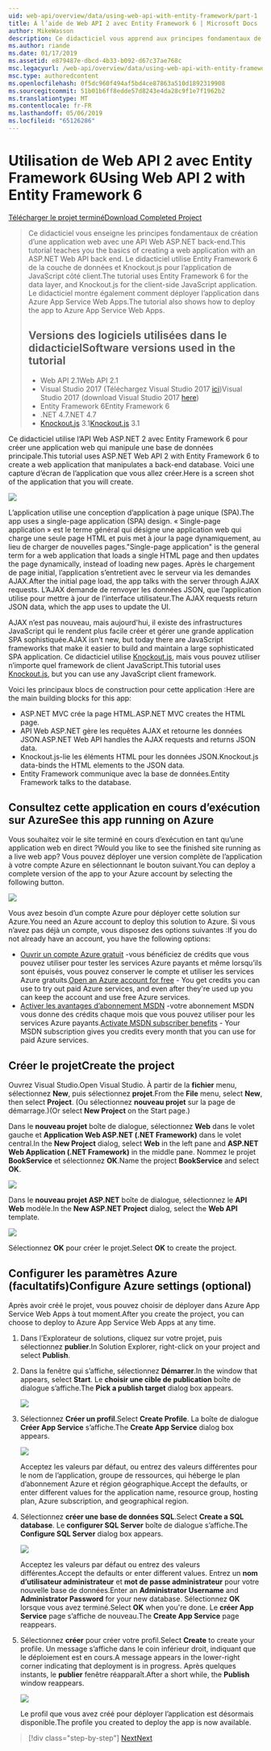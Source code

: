 ```yaml
---
uid: web-api/overview/data/using-web-api-with-entity-framework/part-1
title: À l’aide de Web API 2 avec Entity Framework 6 | Microsoft Docs
author: MikeWasson
description: Ce didacticiel vous apprend aux principes fondamentaux de création d’une application web avec une API Web ASP.NET back-end. Ce didacticiel utilise Entity Framework 6 pour la disposition de données...
ms.author: riande
ms.date: 01/17/2019
ms.assetid: e879487e-dbcd-4b33-b092-d67c37ae768c
msc.legacyurl: /web-api/overview/data/using-web-api-with-entity-framework/part-1
msc.type: authoredcontent
ms.openlocfilehash: 0f5dc960f494af5bd4ce87863a510d1892319908
ms.sourcegitcommit: 51b01b6ff8edde57d8243e4da28c9f1e7f1962b2
ms.translationtype: MT
ms.contentlocale: fr-FR
ms.lasthandoff: 05/06/2019
ms.locfileid: "65126286"
---
```

# <a name="using-web-api-2-with-entity-framework-6"></a><span data-ttu-id="68a51-104">Utilisation de Web API 2 avec Entity Framework 6</span><span class="sxs-lookup"><span data-stu-id="68a51-104">Using Web API 2 with Entity Framework 6</span></span>

[<span data-ttu-id="68a51-105">Télécharger le projet terminé</span><span class="sxs-lookup"><span data-stu-id="68a51-105">Download Completed Project</span></span>](https://github.com/MikeWasson/BookService)

> <span data-ttu-id="68a51-106">Ce didacticiel vous enseigne les principes fondamentaux de création d’une application web avec une API Web ASP.NET back-end.</span><span class="sxs-lookup"><span data-stu-id="68a51-106">This tutorial teaches you the basics of creating a web application with an ASP.NET Web API back end.</span></span> <span data-ttu-id="68a51-107">Le didacticiel utilise Entity Framework 6 de la couche de données et Knockout.js pour l’application de JavaScript côté client.</span><span class="sxs-lookup"><span data-stu-id="68a51-107">The tutorial uses Entity Framework 6 for the data layer, and Knockout.js for the client-side JavaScript application.</span></span> <span data-ttu-id="68a51-108">Le didacticiel montre également comment déployer l’application dans Azure App Service Web Apps.</span><span class="sxs-lookup"><span data-stu-id="68a51-108">The tutorial also shows how to deploy the app to Azure App Service Web Apps.</span></span>
>
> ## <a name="software-versions-used-in-the-tutorial"></a><span data-ttu-id="68a51-109">Versions des logiciels utilisées dans le didacticiel</span><span class="sxs-lookup"><span data-stu-id="68a51-109">Software versions used in the tutorial</span></span>
>
> - <span data-ttu-id="68a51-110">Web API 2.1</span><span class="sxs-lookup"><span data-stu-id="68a51-110">Web API 2.1</span></span>
> - <span data-ttu-id="68a51-111">Visual Studio 2017 (Téléchargez Visual Studio 2017 [ici](https://visualstudio.microsoft.com/downloads/?utm_medium=microsoft&utm_source=docs.microsoft.com&utm_campaign=button+cta&utm_content=download+vs2017))</span><span class="sxs-lookup"><span data-stu-id="68a51-111">Visual Studio 2017 (download Visual Studio 2017 [here](https://visualstudio.microsoft.com/downloads/?utm_medium=microsoft&utm_source=docs.microsoft.com&utm_campaign=button+cta&utm_content=download+vs2017))</span></span>
> - <span data-ttu-id="68a51-112">Entity Framework 6</span><span class="sxs-lookup"><span data-stu-id="68a51-112">Entity Framework 6</span></span>
> - <span data-ttu-id="68a51-113">.NET 4.7</span><span class="sxs-lookup"><span data-stu-id="68a51-113">.NET 4.7</span></span>
> - <span data-ttu-id="68a51-114">[Knockout.js](http://knockoutjs.com/) 3.1</span><span class="sxs-lookup"><span data-stu-id="68a51-114">[Knockout.js](http://knockoutjs.com/) 3.1</span></span>

<span data-ttu-id="68a51-115">Ce didacticiel utilise l’API Web ASP.NET 2 avec Entity Framework 6 pour créer une application web qui manipule une base de données principale.</span><span class="sxs-lookup"><span data-stu-id="68a51-115">This tutorial uses ASP.NET Web API 2 with Entity Framework 6 to create a web application that manipulates a back-end database.</span></span> <span data-ttu-id="68a51-116">Voici une capture d’écran de l’application que vous allez créer.</span><span class="sxs-lookup"><span data-stu-id="68a51-116">Here is a screen shot of the application that you will create.</span></span>

[![](part-1/_static/image2.png)](part-1/_static/image1.png)

<span data-ttu-id="68a51-117">L’application utilise une conception d’application à page unique (SPA).</span><span class="sxs-lookup"><span data-stu-id="68a51-117">The app uses a single-page application (SPA) design.</span></span> <span data-ttu-id="68a51-118">« Single-page application » est le terme général qui désigne une application web qui charge une seule page HTML et puis met à jour la page dynamiquement, au lieu de charger de nouvelles pages.</span><span class="sxs-lookup"><span data-stu-id="68a51-118">"Single-page application" is the general term for a web application that loads a single HTML page and then updates the page dynamically, instead of loading new pages.</span></span> <span data-ttu-id="68a51-119">Après le chargement de page initial, l’application s’entretient avec le serveur via les demandes AJAX.</span><span class="sxs-lookup"><span data-stu-id="68a51-119">After the initial page load, the app talks with the server through AJAX requests.</span></span> <span data-ttu-id="68a51-120">L’AJAX demande de renvoyer les données JSON, que l’application utilise pour mettre à jour de l’interface utilisateur.</span><span class="sxs-lookup"><span data-stu-id="68a51-120">The AJAX requests return JSON data, which the app uses to update the UI.</span></span>

<span data-ttu-id="68a51-121">AJAX n’est pas nouveau, mais aujourd'hui, il existe des infrastructures JavaScript qui le rendent plus facile créer et gérer une grande application SPA sophistiquée.</span><span class="sxs-lookup"><span data-stu-id="68a51-121">AJAX isn't new, but today there are JavaScript frameworks that make it easier to build and maintain a large sophisticated SPA application.</span></span> <span data-ttu-id="68a51-122">Ce didacticiel utilise [Knockout.js](http://knockoutjs.com/), mais vous pouvez utiliser n’importe quel framework de client JavaScript.</span><span class="sxs-lookup"><span data-stu-id="68a51-122">This tutorial uses [Knockout.js](http://knockoutjs.com/), but you can use any JavaScript client framework.</span></span>

<span data-ttu-id="68a51-123">Voici les principaux blocs de construction pour cette application :</span><span class="sxs-lookup"><span data-stu-id="68a51-123">Here are the main building blocks for this app:</span></span>

- <span data-ttu-id="68a51-124">ASP.NET MVC crée la page HTML.</span><span class="sxs-lookup"><span data-stu-id="68a51-124">ASP.NET MVC creates the HTML page.</span></span>
- <span data-ttu-id="68a51-125">API Web ASP.NET gère les requêtes AJAX et retourne les données JSON.</span><span class="sxs-lookup"><span data-stu-id="68a51-125">ASP.NET Web API handles the AJAX requests and returns JSON data.</span></span>
- <span data-ttu-id="68a51-126">Knockout.js-lie les éléments HTML pour les données JSON.</span><span class="sxs-lookup"><span data-stu-id="68a51-126">Knockout.js data-binds the HTML elements to the JSON data.</span></span>
- <span data-ttu-id="68a51-127">Entity Framework communique avec la base de données.</span><span class="sxs-lookup"><span data-stu-id="68a51-127">Entity Framework talks to the database.</span></span>

## <a name="see-this-app-running-on-azure"></a><span data-ttu-id="68a51-128">Consultez cette application en cours d’exécution sur Azure</span><span class="sxs-lookup"><span data-stu-id="68a51-128">See this app running on Azure</span></span>

<span data-ttu-id="68a51-129">Vous souhaitez voir le site terminé en cours d’exécution en tant qu’une application web en direct ?</span><span class="sxs-lookup"><span data-stu-id="68a51-129">Would you like to see the finished site running as a live web app?</span></span> <span data-ttu-id="68a51-130">Vous pouvez déployer une version complète de l’application à votre compte Azure en sélectionnant le bouton suivant.</span><span class="sxs-lookup"><span data-stu-id="68a51-130">You can deploy a complete version of the app to your Azure account by selecting the following button.</span></span>

[![](http://azuredeploy.net/deploybutton.png)](https://azuredeploy.net/?WT.mc_id=deploy_azure_aspnet&repository=https://github.com/tfitzmac/BookService)

<span data-ttu-id="68a51-131">Vous avez besoin d’un compte Azure pour déployer cette solution sur Azure.</span><span class="sxs-lookup"><span data-stu-id="68a51-131">You need an Azure account to deploy this solution to Azure.</span></span> <span data-ttu-id="68a51-132">Si vous n’avez pas déjà un compte, vous disposez des options suivantes :</span><span class="sxs-lookup"><span data-stu-id="68a51-132">If you do not already have an account, you have the following options:</span></span>

- <span data-ttu-id="68a51-133">[Ouvrir un compte Azure gratuit](https://azure.microsoft.com/pricing/free-trial/?WT.mc_id=A443DD604) -vous bénéficiez de crédits que vous pouvez utiliser pour tester les services Azure payants et même lorsqu’ils sont épuisés, vous pouvez conserver le compte et utiliser les services Azure gratuits.</span><span class="sxs-lookup"><span data-stu-id="68a51-133">[Open an Azure account for free](https://azure.microsoft.com/pricing/free-trial/?WT.mc_id=A443DD604) - You get credits you can use to try out paid Azure services, and even after they're used up you can keep the account and use free Azure services.</span></span>
- <span data-ttu-id="68a51-134">[Activer les avantages d’abonnement MSDN](https://azure.microsoft.com/pricing/member-offers/msdn-benefits-details/?WT.mc_id=A443DD604) -votre abonnement MSDN vous donne des crédits chaque mois que vous pouvez utiliser pour les services Azure payants.</span><span class="sxs-lookup"><span data-stu-id="68a51-134">[Activate MSDN subscriber benefits](https://azure.microsoft.com/pricing/member-offers/msdn-benefits-details/?WT.mc_id=A443DD604) - Your MSDN subscription gives you credits every month that you can use for paid Azure services.</span></span>

## <a name="create-the-project"></a><span data-ttu-id="68a51-135">Créer le projet</span><span class="sxs-lookup"><span data-stu-id="68a51-135">Create the project</span></span>

<span data-ttu-id="68a51-136">Ouvrez Visual Studio.</span><span class="sxs-lookup"><span data-stu-id="68a51-136">Open Visual Studio.</span></span> <span data-ttu-id="68a51-137">À partir de la **fichier** menu, sélectionnez **New**, puis sélectionnez **projet**.</span><span class="sxs-lookup"><span data-stu-id="68a51-137">From the **File** menu, select **New**, then select **Project**.</span></span> <span data-ttu-id="68a51-138">(Ou sélectionnez **nouveau projet** sur la page de démarrage.)</span><span class="sxs-lookup"><span data-stu-id="68a51-138">(Or select **New Project** on the Start page.)</span></span>

<span data-ttu-id="68a51-139">Dans le **nouveau projet** boîte de dialogue, sélectionnez **Web** dans le volet gauche et **Application Web ASP.NET (.NET Framework)** dans le volet central.</span><span class="sxs-lookup"><span data-stu-id="68a51-139">In the **New Project** dialog, select **Web** in the left pane and **ASP.NET Web Application (.NET Framework)** in the middle pane.</span></span> <span data-ttu-id="68a51-140">Nommez le projet **BookService** et sélectionnez **OK**.</span><span class="sxs-lookup"><span data-stu-id="68a51-140">Name the project **BookService** and select **OK**.</span></span>

[![](part-1/_static/image11.png)](part-1/_static/image11.png)

<span data-ttu-id="68a51-141">Dans le **nouveau projet ASP.NET** boîte de dialogue, sélectionnez le **API Web** modèle.</span><span class="sxs-lookup"><span data-stu-id="68a51-141">In the **New ASP.NET Project** dialog, select the **Web API** template.</span></span>

[![](part-1/_static/image12.png)](part-1/_static/image12.png)

<span data-ttu-id="68a51-142">Sélectionnez **OK** pour créer le projet.</span><span class="sxs-lookup"><span data-stu-id="68a51-142">Select **OK** to create the project.</span></span>

## <a name="configure-azure-settings-optional"></a><span data-ttu-id="68a51-143">Configurer les paramètres Azure (facultatifs)</span><span class="sxs-lookup"><span data-stu-id="68a51-143">Configure Azure settings (optional)</span></span>

<span data-ttu-id="68a51-144">Après avoir créé le projet, vous pouvez choisir de déployer dans Azure App Service Web Apps à tout moment.</span><span class="sxs-lookup"><span data-stu-id="68a51-144">After you create the project, you can choose to deploy to Azure App Service Web Apps at any time.</span></span> 

1. <span data-ttu-id="68a51-145">Dans l’Explorateur de solutions, cliquez sur votre projet, puis sélectionnez **publier**.</span><span class="sxs-lookup"><span data-stu-id="68a51-145">In Solution Explorer, right-click on your project and select **Publish**.</span></span>

2. <span data-ttu-id="68a51-146">Dans la fenêtre qui s’affiche, sélectionnez **Démarrer**.</span><span class="sxs-lookup"><span data-stu-id="68a51-146">In the window that appears, select **Start**.</span></span> <span data-ttu-id="68a51-147">Le **choisir une cible de publication** boîte de dialogue s’affiche.</span><span class="sxs-lookup"><span data-stu-id="68a51-147">The **Pick a publish target** dialog box appears.</span></span>

   [![](part-1/_static/image14.png)](part-1/_static/image14.png)

3. <span data-ttu-id="68a51-148">Sélectionnez **Créer un profil**.</span><span class="sxs-lookup"><span data-stu-id="68a51-148">Select **Create Profile**.</span></span> <span data-ttu-id="68a51-149">La boîte de dialogue **Créer App Service** s’affiche.</span><span class="sxs-lookup"><span data-stu-id="68a51-149">The **Create App Service** dialog box appears.</span></span>

   [![](part-1/_static/image15.png)](part-1/_static/image15.png)

   <span data-ttu-id="68a51-150">Acceptez les valeurs par défaut, ou entrez des valeurs différentes pour le nom de l’application, groupe de ressources, qui héberge le plan d’abonnement Azure et région géographique.</span><span class="sxs-lookup"><span data-stu-id="68a51-150">Accept the defaults, or enter different values for the application name, resource group, hosting plan, Azure subscription, and geographical region.</span></span> 

4. <span data-ttu-id="68a51-151">Sélectionnez **créer une base de données SQL**.</span><span class="sxs-lookup"><span data-stu-id="68a51-151">Select **Create a SQL database**.</span></span> <span data-ttu-id="68a51-152">Le **configurer SQL Server** boîte de dialogue s’affiche.</span><span class="sxs-lookup"><span data-stu-id="68a51-152">The **Configure SQL Server** dialog box appears.</span></span> 

   [![](part-1/_static/image16.png)](part-1/_static/image16.png)

   <span data-ttu-id="68a51-153">Acceptez les valeurs par défaut ou entrez des valeurs différentes.</span><span class="sxs-lookup"><span data-stu-id="68a51-153">Accept the defaults or enter different values.</span></span> <span data-ttu-id="68a51-154">Entrez un **nom d’utilisateur administrateur** et **mot de passe administrateur** pour votre nouvelle base de données.</span><span class="sxs-lookup"><span data-stu-id="68a51-154">Enter an **Administrator Username** and **Administrator Password** for your new database.</span></span> <span data-ttu-id="68a51-155">Sélectionnez **OK** lorsque vous avez terminé.</span><span class="sxs-lookup"><span data-stu-id="68a51-155">Select **OK** when you're done.</span></span> <span data-ttu-id="68a51-156">Le **créer App Service** page s’affiche de nouveau.</span><span class="sxs-lookup"><span data-stu-id="68a51-156">The **Create App Service** page reappears.</span></span>

5. <span data-ttu-id="68a51-157">Sélectionnez **créer** pour créer votre profil.</span><span class="sxs-lookup"><span data-stu-id="68a51-157">Select **Create** to create your profile.</span></span> <span data-ttu-id="68a51-158">Un message s’affiche dans le coin inférieur droit, indiquant que le déploiement est en cours.</span><span class="sxs-lookup"><span data-stu-id="68a51-158">A message appears in the lower-right corner indicating that deployment is in progress.</span></span> <span data-ttu-id="68a51-159">Après quelques instants, le **publier** fenêtre réapparaît.</span><span class="sxs-lookup"><span data-stu-id="68a51-159">After a short while, the **Publish** window reappears.</span></span>

    [![](part-1/_static/image17.png)](part-1/_static/image17.png)
   
    <span data-ttu-id="68a51-160">Le profil que vous avez créé pour déployer l’application est désormais disponible.</span><span class="sxs-lookup"><span data-stu-id="68a51-160">The profile you created to deploy the app is now available.</span></span> 

> [!div class="step-by-step"]
> [<span data-ttu-id="68a51-161">Next</span><span class="sxs-lookup"><span data-stu-id="68a51-161">Next</span></span>](part-2.md)
